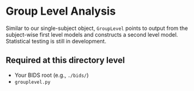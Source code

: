 # Group Level Analysis

Similar to our single-subject object, `GroupLevel` points to output from the subject-wise first level models and constructs a second level model. Statistical testing is still in development.


## Required at this directory level

* Your BIDS root (e.g., `./bids/`)
* `grouplevel.py`

